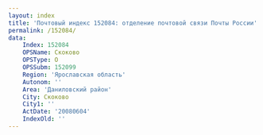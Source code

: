 ```yaml
---
layout: index
title: 'Почтовый индекс 152084: отделение почтовой связи Почты России'
permalink: /152084/
data:
    Index: 152084
    OPSName: Скоково
    OPSType: О
    OPSSubm: 152099
    Region: 'Ярославская область'
    Autonom: ''
    Area: 'Даниловский район'
    City: Скоково
    City1: ''
    ActDate: '20080604'
    IndexOld: ''
---
```

